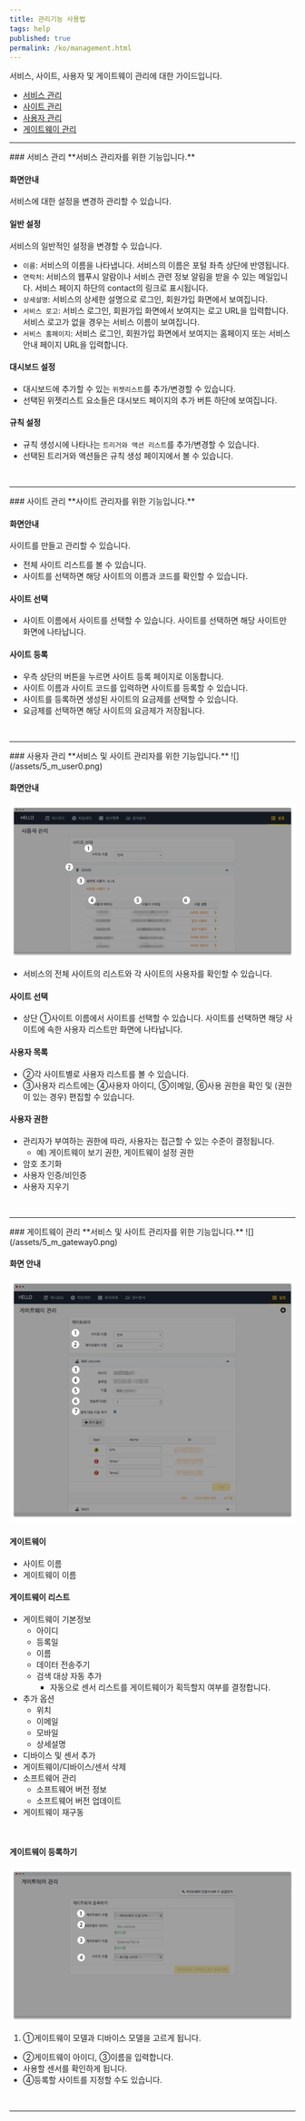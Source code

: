 ```yaml
---
title: 관리기능 사용법
tags: help
published: true
permalink: /ko/management.html
---
```


서비스, 사이트, 사용자 및 게이트웨이 관리에 대한 가이드입니다.

* [서비스 관리](#id-service-management)
* [사이트 관리](#id-site-management)
* [사용자 관리](#id-user-management)
* [게이트웨이 관리](#id-gateway-management)

---
<div id='id-service-management'></div>
### 서비스 관리
**서비스 관리자를 위한 기능입니다.**

#### 화면안내 
서비스에 대한 설정을 변경하 관리할 수 있습니다.

#### 일반 설정
서비스의 일반적인 설정을 변경할 수 있습니다.

* `이름`: 서비스의 이름을 나타냅니다. 서비스의 이름은 포털 좌측 상단에 반영됩니다.
* `연락처`: 서비스의 웹푸시 알람이나 서비스 관련 정보 알림을 받을 수 있는 메일입니다. 서비스 페이지 하단의 contact의 링크로 표시됩니다.
* `상세설명`: 서비스의 상세한 설명으로 로그인, 회원가입 화면에서 보여집니다.
* `서비스 로고`: 서비스 로그인, 회원가입 화면에서 보여지는 로고 URL을 입력합니다. 서비스 로고가 없을 경우는 서비스 이름이 보여집니다.
* `서비스 홈페이지`: 서비스 로그인, 회원가입 화면에서 보여지는 홈페이지 또는 서비스 안내 페이지 URL을 입력합니다.

#### 대시보드 설정
* 대시보드에 추가할 수 있는 `위젯리스트`를 추가/변경할 수 있습니다.
* 선택된 위젯리스트 요소들은 대시보드 페이지의 추가 버튼 하단에 보여집니다.

#### 규칙 설정
* 규칙 생성시에 나타나는 `트리거와 액션 리스트`를 추가/변경할 수 있습니다.
* 선택된 트리거와 액션들은 규칙 생성 페이지에서 볼 수 있습니다.

<br>

---
<div id='id-site-management'></div>
### 사이트 관리
**사이트 관리자를 위한 기능입니다.**

#### 화면안내 
사이트를 만들고 관리할 수 있습니다.

* 전체 사이트 리스트를 볼 수 있습니다.
* 사이트를 선택하면 해당 사이트의 이름과 코드를 확인할 수 있습니다.

#### 사이트 선택
* 사이트 이름에서 사이트를 선택할 수 있습니다. 사이트를 선택하면 해당 사이트만 화면에 나타납니다.

#### 사이트 등록
* 우측 상단의 <i class="fa fa-plus-circle"></i> 버튼을 누르면 사이트 등록 페이지로 이동합니다.
* 사이트 이름과 사이트 코드를 입력하면 사이트를 등록할 수 있습니다.
* 사이트를 등록하면 생성된 사이트의 요금제를 선택할 수 있습니다.
* 요금제를 선택하면 해당 사이트의 요금제가 저장됩니다.

<br>

---
<div id='id-user-management'></div>
### 사용자 관리
**서비스 및 사이트 관리자를 위한 기능입니다.**
![](/assets/5_m_user0.png)

#### 화면안내
![](/assets/5_user_m.png)

* 서비스의 전체 사이트의 리스트와 각 사이트의 사용자를 확인할 수 있습니다.

#### 사이트 선택
* 상단 ①사이트 이름에서 사이트를 선택할 수 있습니다. 사이트를 선택하면 해당 사이트에 속한 사용자 리스트만 화면에 나타납니다.

#### 사용자 목록
* ②각 사이트별로 사용자 리스트를 볼 수 있습니다.
* ③사용자 리스트에는 ④사용자 아이디, ⑤이메일, ⑥사용 권한을 확인 및 (권한이 있는 경우) 편집할 수 있습니다.

#### 사용자 권한
* 관리자가 부여하는 권한에 따라, 사용자는 접근할 수 있는 수준이 결정됩니다.
  -  예) 게이트웨이 보기 권한, 게이트웨이 설정 권한
* 암호 초기화
* 사용자 인증/비인증
* 사용자 지우기

<br>

---
<div id='id-gateway-management'></div>
### 게이트웨이 관리
**서비스 및 사이트 관리자를 위한 기능입니다.**
![](/assets/5_m_gateway0.png)

#### 화면 안내
![](/assets/5_m_gateway.png)

#### 게이트웨이
* 사이트 이름
* 게이트웨이 이름

#### 게이트웨이 리스트
* 게이트웨이 기본정보
  - 아이디
  - 등록일
  - 이름
  - 데이터 전송주기
  - 검색 대상 자동 추가
    - 자동으로 센서 리스트를 게이트웨이가 획득할지 여부를 결정합니다.
* 추가 옵션
  - 위치
  - 이메일
  - 모바일
  - 상세설명
* 디바이스 및 센서 추가
* 게이트웨이/디바이스/센서 삭제
* 소프트웨어 관리
  - 소프트웨어 버전 정보
  - 소프트웨어 버전 업데이트
* 게이트웨이 재구동

<br>

#### 게이트웨이 등록하기
![](/assets/5_m_gateway2.png)

1. ①게이트웨이 모델과 디바이스 모델을 고르게 됩니다.
* ②게이트웨이 아이디, ③이름을 입력합니다.
* 사용할 센서를 확인하게 됩니다.
* ④등록할 사이트를 지정할 수도 있습니다.

<br>

---


<!---
1. 서비스 관리
* 사이트 관리
* 사용자 관리
* 게이트웨이 관리
* 태그 관리
* 규칙 관리
-->
